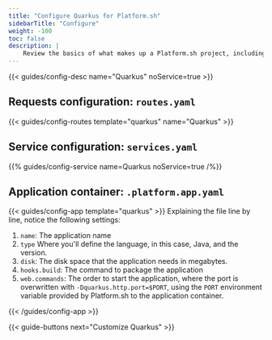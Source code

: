 ```yaml
---
title: "Configure Quarkus for Platform.sh"
sidebarTitle: "Configure"
weight: -100
toc: false
description: |
    Review the basics of what makes up a Platform.sh project, including its three principle configuration files and how to define them for Quarkus.
---
```


{{< guides/config-desc name="Quarkus" noService=true >}}

## Requests configuration: `routes.yaml`

{{< guides/config-routes template="quarkus" name="Quarkus" >}}

## Service configuration: `services.yaml`

{{% guides/config-service name=Quarkus noService=true /%}}

## Application container: `.platform.app.yaml`

{{< guides/config-app template="quarkus" >}}
Explaining the file line by line, notice the following settings:

1. `name`: The application name
2. `type` Where you'll define the language, in this case, Java, and the version.
3. `disk`: The disk space that the application needs in megabytes.
4. `hooks.build`: The command to package the application
5. `web.commands`: The order to start the application, where the port is overwritten with `-Dquarkus.http.port=$PORT`,
   using the `PORT` environment variable provided by Platform.sh to the application container.

{{< /guides/config-app >}}

{{< guide-buttons next="Customize Quarkus" >}}
